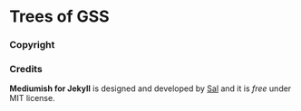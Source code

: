 # Trees of GSS 


### Copyright

### Credits

**Mediumish for Jekyll** is designed and developed by [Sal](https://www.wowthemes.net) and it is *free* under MIT license. 



